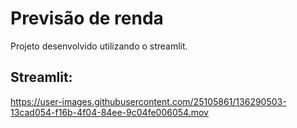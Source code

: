 # Previsão de renda

Projeto desenvolvido utilizando o streamlit.

## Streamlit:

https://user-images.githubusercontent.com/25105861/136290503-13cad054-f16b-4f04-84ee-9c04fe006054.mov





